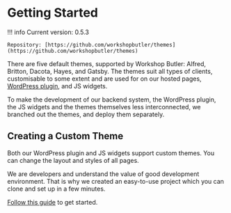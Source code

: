 # Getting Started

!!! info
    Current version: 0.5.3

    Repository: [https://github.com/workshopbutler/themes](https://github.com/workshopbutler/themes)

There are five default themes, supported by Workshop Butler: Alfred, Britton,
Dacota, Hayes, and Gatsby. The themes suit all types of clients, customisable to
some extent and are used for on our hosted pages, [WordPress plugin](../wordpress/index.md),
and JS widgets.

To make the development of our backend system, the WordPress plugin, the JS widgets and
the themes themselves less interconnected, we branched out the themes, and deploy them
separately.

## Creating a Custom Theme
Both our WordPress plugin and JS widgets support custom themes. You can
change the layout and styles of all pages.

We are developers and understand the value of good development environment. That is why
we created an easy-to-use project which you can clone and set up in a few minutes.

[Follow this guide](custom-theme.md) to get started.
